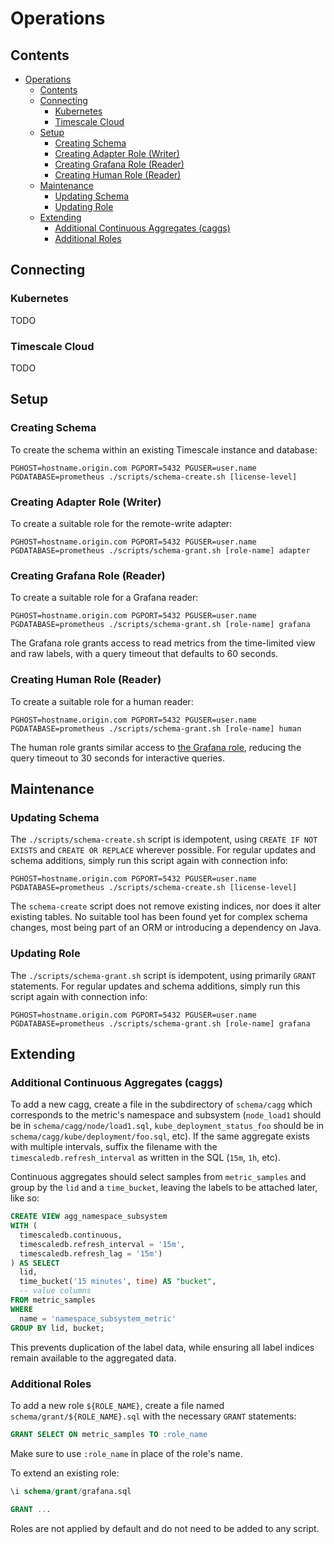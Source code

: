 # Operations

## Contents

- [Operations](#operations)
  - [Contents](#contents)
  - [Connecting](#connecting)
    - [Kubernetes](#kubernetes)
    - [Timescale Cloud](#timescale-cloud)
  - [Setup](#setup)
    - [Creating Schema](#creating-schema)
    - [Creating Adapter Role (Writer)](#creating-adapter-role-writer)
    - [Creating Grafana Role (Reader)](#creating-grafana-role-reader)
    - [Creating Human Role (Reader)](#creating-human-role-reader)
  - [Maintenance](#maintenance)
    - [Updating Schema](#updating-schema)
    - [Updating Role](#updating-role)
  - [Extending](#extending)
    - [Additional Continuous Aggregates (caggs)](#additional-continuous-aggregates-caggs)
    - [Additional Roles](#additional-roles)

## Connecting

### Kubernetes

TODO

### Timescale Cloud

TODO

## Setup

### Creating Schema

To create the schema within an existing Timescale instance and database:

```shell
PGHOST=hostname.origin.com PGPORT=5432 PGUSER=user.name PGDATABASE=prometheus ./scripts/schema-create.sh [license-level]
```

### Creating Adapter Role (Writer)

To create a suitable role for the remote-write adapter:

```shell
PGHOST=hostname.origin.com PGPORT=5432 PGUSER=user.name PGDATABASE=prometheus ./scripts/schema-grant.sh [role-name] adapter
```

### Creating Grafana Role (Reader)

To create a suitable role for a Grafana reader:

```shell
PGHOST=hostname.origin.com PGPORT=5432 PGUSER=user.name PGDATABASE=prometheus ./scripts/schema-grant.sh [role-name] grafana
```

The Grafana role grants access to read metrics from the time-limited view and raw labels, with a query timeout that
defaults to 60 seconds.

### Creating Human Role (Reader)

To create a suitable role for a human reader:

```shell
PGHOST=hostname.origin.com PGPORT=5432 PGUSER=user.name PGDATABASE=prometheus ./scripts/schema-grant.sh [role-name] human
```

The human role grants similar access to [the Grafana role](#creating-grafana-role-reader), reducing the query timeout
to 30 seconds for interactive queries.

## Maintenance

### Updating Schema

The `./scripts/schema-create.sh` script is idempotent, using `CREATE IF NOT EXISTS` and `CREATE OR REPLACE` wherever
possible. For regular updates and schema additions, simply run this script again with connection info:

```shell
PGHOST=hostname.origin.com PGPORT=5432 PGUSER=user.name PGDATABASE=prometheus ./scripts/schema-create.sh [license-level]
```

The `schema-create` script does not remove existing indices, nor does it alter existing tables. No suitable tool has
been found yet for complex schema changes, most being part of an ORM or introducing a dependency on Java.

### Updating Role

The `./scripts/schema-grant.sh` script is idempotent, using primarily `GRANT` statements. For regular updates and
schema additions, simply run this script again with connection info:

```shell
PGHOST=hostname.origin.com PGPORT=5432 PGUSER=user.name PGDATABASE=prometheus ./scripts/schema-grant.sh [role-name] grafana
```

## Extending

### Additional Continuous Aggregates (caggs)

To add a new cagg, create a file in the subdirectory of `schema/cagg` which corresponds to the metric's namespace and
subsystem (`node_load1` should be in `schema/cagg/node/load1.sql`, `kube_deployment_status_foo` should be in
`schema/cagg/kube/deployment/foo.sql`, etc). If the same aggregate exists with multiple intervals, suffix the filename
with the `timescaledb.refresh_interval` as written in the SQL (`15m`, `1h`, etc).

Continuous aggregates should select samples from `metric_samples` and group by the `lid` and a `time_bucket`, leaving
the labels to be attached later, like so:

```sql
CREATE VIEW agg_namespace_subsystem
WITH (
  timescaledb.continuous,
  timescaledb.refresh_interval = '15m',
  timescaledb.refresh_lag = '15m')
) AS SELECT
  lid,
  time_bucket('15 minutes', time) AS "bucket",
  -- value columns
FROM metric_samples
WHERE
  name = 'namespace_subsystem_metric'
GROUP BY lid, bucket;
```

This prevents duplication of the label data, while ensuring all label indices remain available to the aggregated data.

### Additional Roles

To add a new role `${ROLE_NAME}`, create a file named `schema/grant/${ROLE_NAME}.sql` with the necessary `GRANT`
statements:

```sql
GRANT SELECT ON metric_samples TO :role_name
```

Make sure to use `:role_name` in place of the role's name.

To extend an existing role:

```sql
\i schema/grant/grafana.sql

GRANT ...
```

Roles are not applied by default and do not need to be added to any script.
